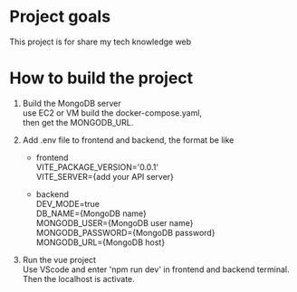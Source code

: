 # Project goals
This project is for share my tech knowledge web<br>

# How to build the project
1. Build the MongoDB server<br>
	use EC2 or VM build the docker-compose.yaml,<br>
	then get the MONGODB_URL. <br>

2. Add .env file to frontend and backend, the format be like<br>
   - frontend<br>
     VITE_PACKAGE_VERSION='0.0.1'<br>
     VITE_SERVER={add your API server}<br>
     
   - backend<br>
     DEV_MODE=true<br>
     DB_NAME={MongoDB name}<br>
     MONGODB_USER={MongoDB user name}<br>
     MONGODB_PASSWORD={MongoDB password}<br>
     MONGODB_URL={MongoDB host}<br>
	 
3. Run the vue project<br>
   Use VScode and enter 'npm run dev' in frontend and backend terminal.<br>
   Then the localhost is activate.<br>
